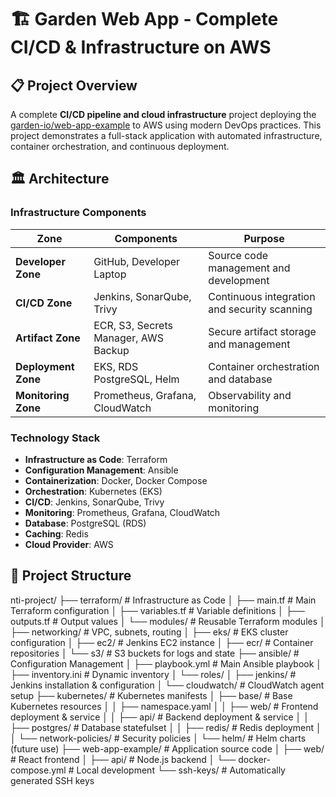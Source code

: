# 🏗️ Garden Web App - Complete CI/CD & Infrastructure on AWS

## 📋 Project Overview

A complete **CI/CD pipeline and cloud infrastructure** project deploying the [garden-io/web-app-example](https://github.com/garden-io/web-app-example) to AWS using modern DevOps practices. This project demonstrates a full-stack application with automated infrastructure, container orchestration, and continuous deployment.

## 🏛️ Architecture

### Infrastructure Components

| Zone | Components | Purpose |
|------|------------|---------|
| **Developer Zone** | GitHub, Developer Laptop | Source code management and development |
| **CI/CD Zone** | Jenkins, SonarQube, Trivy | Continuous integration and security scanning |
| **Artifact Zone** | ECR, S3, Secrets Manager, AWS Backup | Secure artifact storage and management |
| **Deployment Zone** | EKS, RDS PostgreSQL, Helm | Container orchestration and database |
| **Monitoring Zone** | Prometheus, Grafana, CloudWatch | Observability and monitoring |

### Technology Stack

- **Infrastructure as Code**: Terraform
- **Configuration Management**: Ansible
- **Containerization**: Docker, Docker Compose
- **Orchestration**: Kubernetes (EKS)
- **CI/CD**: Jenkins, SonarQube, Trivy
- **Monitoring**: Prometheus, Grafana, CloudWatch
- **Database**: PostgreSQL (RDS)
- **Caching**: Redis
- **Cloud Provider**: AWS

## 📁 Project Structure
nti-project/
├── terraform/ # Infrastructure as Code
│ ├── main.tf # Main Terraform configuration
│ ├── variables.tf # Variable definitions
│ ├── outputs.tf # Output values
│ └── modules/ # Reusable Terraform modules
│ ├── networking/ # VPC, subnets, routing
│ ├── eks/ # EKS cluster configuration
│ ├── ec2/ # Jenkins EC2 instance
│ ├── ecr/ # Container repositories
│ └── s3/ # S3 buckets for logs and state
├── ansible/ # Configuration Management
│ ├── playbook.yml # Main Ansible playbook
│ ├── inventory.ini # Dynamic inventory
│ └── roles/
│ ├── jenkins/ # Jenkins installation & configuration
│ └── cloudwatch/ # CloudWatch agent setup
├── kubernetes/ # Kubernetes manifests
│ ├── base/ # Base Kubernetes resources
│ │ ├── namespace.yaml
│ │ ├── web/ # Frontend deployment & service
│ │ ├── api/ # Backend deployment & service
│ │ ├── postgres/ # Database statefulset
│ │ ├── redis/ # Redis deployment
│ │ └── network-policies/ # Security policies
│ └── helm/ # Helm charts (future use)
├── web-app-example/ # Application source code
│ ├── web/ # React frontend
│ ├── api/ # Node.js backend
│ └── docker-compose.yml # Local development
└── ssh-keys/ # Automatically generated SSH keys

